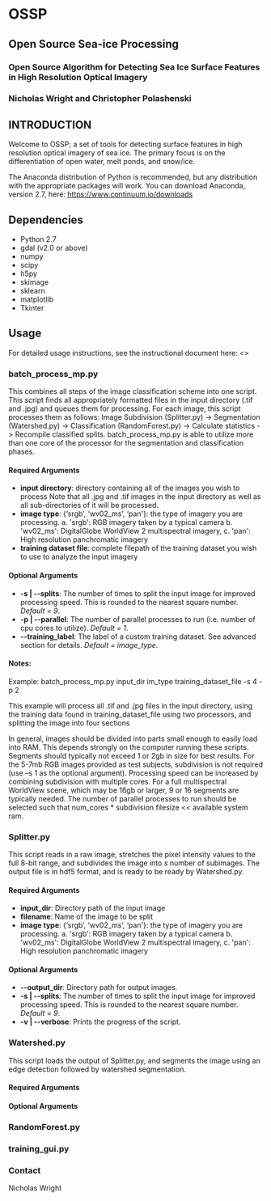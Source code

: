 # OSSP
## Open Source Sea-ice Processing
### Open Source Algorithm for Detecting Sea Ice Surface Features in High Resolution Optical Imagery

### Nicholas Wright and Christopher Polashenski

## INTRODUCTION

Welcome to OSSP; a set of tools for detecting surface features in high resolution optical imagery of sea ice. The primary focus is on the differentiation of open water, melt ponds, and snow/ice. 

The Anaconda distribution of Python is recommended, but any distribution with the appropriate packages will work. You can download Anaconda, version 2.7, here: https://www.continuum.io/downloads


## Dependencies

* Python 2.7
* gdal (v2.0 or above)
* numpy
* scipy
* h5py
* skimage
* sklearn
* matplotlib
* Tkinter

## Usage

For detailed usage instructions, see the instructional document here: <>

### batch_process_mp.py

This combines all steps of the image classification scheme into one script. This script finds all appropriately formatted files in the input directory (.tif and .jpg) and queues them for processing. For each image, this script processes them as follows: Image Subdivision (Splitter.py) -> Segmentation (Watershed.py) -> Classification (RandomForest.py) -> Calculate statistics -> Recompile classified splits. batch\_process_mp.py is able to utilize more than one core of the processor for the segmentation and classification phases. 

#### Required Arguments
* __input directory__: directory containing all of the images you wish to process Note that all .jpg and .tif images in the input directory as well as all sub-directories of it will be processed.
* __image type__: {‘srgb’, ‘wv02_ms’, ‘pan'}: the type of imagery you are processing. 
  a. 'srgb': RGB imagery taken by a typical camera
  b. 'wv02_ms': DigitalGlobe WorldView 2 multispectral imagery,
  c. 'pan': High resolution panchromatic imagery
* __training dataset file__: complete filepath of the training dataset you wish to use to analyze the input imagery

#### Optional Arguments

* __-s | --splits__: The number of times to split the input image for improved processing speed. This is rounded to the nearest square number. *Default = 9*.
* __-p | --parallel__: The number of parallel processes to run (i.e. number of cpu cores to utilize). *Default = 1*. 
* __--training_label__: The label of a custom training dataset. See advanced section for details. *Default = image\_type*.

#### Notes:

Example: batch\_process\_mp.py input\_dir im\_type training\_dataset\_file -s 4 -p 2

This example will process all .tif and .jpg files in the input directory, using the training data found in training\_dataset\_file using two processors, and splitting the image into four sections

In general, images should be divided into parts small enough to easily load into RAM. This depends strongly on the computer running these scripts. Segments should typically not exceed 1 or 2gb in size for best results. For the 5-7mb RGB images provided as test subjects, subdivision is not required (use –s 1 as the optional argument). Processing speed can be increased by combining subdivision with multiple cores. For a full multispectral WorldView scene, which may be 16gb or larger, 9 or 16 segments are typically needed. The number of parallel processes to run should be selected such that num_cores * subdivision filesize << available system ram. 


### Splitter.py

This script reads in a raw image, stretches the pixel intensity values to the full 8-bit range, and subdivides the image into _s_ number of subimages. The output file is in hdf5 format, and is ready to be ready by Watershed.py. 

#### Required Arguments
* __input_dir__: Directory path of the input image
* __filename__: Name of the image to be split
* __image type__: {‘srgb’, ‘wv02_ms’, ‘pan'}: the type of imagery you are processing. 
a. 'srgb': RGB imagery taken by a typical camera
b. 'wv02_ms': DigitalGlobe WorldView 2 multispectral imagery,
c. 'pan': High resolution panchromatic imagery

#### Optional Arguments

* __--output_dir__: Directory path for output images.
* __-s | --splits__: The number of times to split the input image for improved processing speed. This is rounded to the nearest square number. *Default = 9*.
* __-v | --verbose__: Prints the progress of the script.


### Watershed.py

This script loads the output of Splitter.py, and segments the image using an edge detection followed by watershed segmentation.

#### Required Arguments

#### Optional Arguments


### RandomForest.py

### training_gui.py

### Contact
Nicholas Wright

